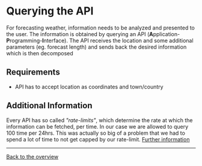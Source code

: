 # Querying the API

For forecasting weather, information needs to be analyzed and presented to the user. The information is obtained by querying an API (**A**pplication-**P**rogramming-**I**nterface). The API receives the location and some additional parameters (eg. forecast length) and sends back the desired information which is then decomposed

## Requirements

* API has to accept location as coordinates and town/country

## Additional Information

Every API has so called _"rate-limits"_, which determine the rate at which the information can be fetched, per time. In our case we are allowed to query 100 time per 24hrs. This was actually so big of a problem that we had to spend a lot of time to not get capped by our rate-limit. [Further information](./Ratelimit.md)

---

[Back to the overview](./Index.md)

